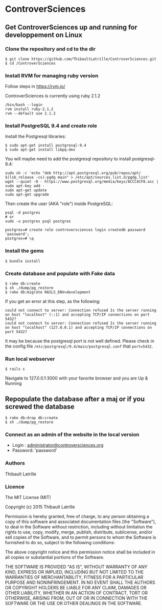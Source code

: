 # ControverSciences

## Get ControverSciences up and running for developpement on Linux

### Clone the repository and cd to the dir

```
$ git clone https://github.com/ThibaultLatrille/ControverSciences.git
$ cd /ControverSciences
```

### Install RVM for managing ruby version

Follow steps in
https://rvm.io/

ControverSciences is currently using ruby 2.1.2

```
/bin/bash --login
rvm install ruby-2.1.2
rvm --default use 2.1.2
```

### Install PostgreSQL 9.4 and create role

Install the Postgresql libraries:

```
$ sudo apt-get install postgresql-9.4
$ sudo apt-get install libpq-dev
```

You will maybe need to add the postgresql repository to install postgresql-9.4:
```
sudo sh -c 'echo "deb http://apt.postgresql.org/pub/repos/apt/ $(lsb_release -cs)-pgdg main" > /etc/apt/sources.list.d/pgdg.list'
wget --quiet -O - https://www.postgresql.org/media/keys/ACCC4CF8.asc | sudo apt-key add -
sudo apt-get update
sudo apt-get upgrade
```

Then create the user (AKA "role") inside PostgreSQL:

```
psql -d postgres
# or 
sudo -u postgres psql postgres

postgres=# create role controversciences login createdb password 'password';
postgres=# \q
```


### Install the gems

```
$ bundle install
```

### Create database and populate with Fake data

```
$ rake db:create
$ sh ./dump/pg_restore
$ rake db:migrate RAILS_ENV=development
```

If you get an error at this step, as the following:

```
could not connect to server: Connection refused Is the server running on host "localhost" (::1) and accepting TCP/IP connections on port 5432?
could not connect to server: Connection refused Is the server running on host "localhost" (127.0.0.1) and accepting TCP/IP connections on port 5432? 
```

It may be because the postgresql port is not well defined. Please check in the config file `/etc/postgresql/9.4/main/postgresql.conf` that `port=5432`.

### Run local webserver

```
$ rails s
```

Navigate to 127.0.0.1:3000 with your favorite browser and you are Up & Running

## Repopulate the database after a maj or if you screwed the database

```
$ rake db:drop db:create
$ sh ./dump/pg_restore
```

### Connect as an admin of the website in the local version

* Login : administrator@controversciences.org
* Password: 'password'

### Authors

Thibault Latrille

### Licence

The MIT License (MIT)

Copyright (c) 2015 Thibault Latrille

Permission is hereby granted, free of charge, to any person obtaining a copy of this software and associated documentation files (the "Software"), to deal in the Software without restriction, including without limitation the rights to use, copy, modify, merge, publish, distribute, sublicense, and/or sell copies of the Software, and to permit persons to whom the Software is furnished to do so, subject to the following conditions:

The above copyright notice and this permission notice shall be included in all copies or substantial portions of the Software.

THE SOFTWARE IS PROVIDED "AS IS", WITHOUT WARRANTY OF ANY KIND, EXPRESS OR IMPLIED, INCLUDING BUT NOT LIMITED TO THE WARRANTIES OF MERCHANTABILITY, FITNESS FOR A PARTICULAR PURPOSE AND NONINFRINGEMENT. IN NO EVENT SHALL THE AUTHORS OR COPYRIGHT HOLDERS BE LIABLE FOR ANY CLAIM, DAMAGES OR OTHER LIABILITY, WHETHER IN AN ACTION OF CONTRACT, TORT OR OTHERWISE, ARISING FROM, OUT OF OR IN CONNECTION WITH THE SOFTWARE OR THE USE OR OTHER DEALINGS IN THE SOFTWARE.
